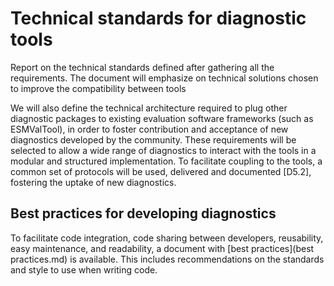 # Technical standards for diagnostic tools

Report on the technical standards defined after gathering all the requirements. The document will emphasize on technical solutions chosen to improve the compatibility between tools

We will also define the technical architecture required to plug other diagnostic packages to existing evaluation software frameworks (such as ESMValTool), in order to foster contribution and acceptance of new diagnostics developed by the community. These requirements will be selected to allow a wide range of diagnostics to interact with the tools in a modular and structured implementation. To facilitate coupling to the tools, a common set of protocols will be used, delivered and documented [D5.2], fostering the uptake of new diagnostics.

## Best practices for developing diagnostics

To facilitate code integration, code sharing between developers, reusability,
easy maintenance, and readability, a document with [best practices](best practices.md)
is available.
This includes recommendations on the standards and style to use when writing code.
